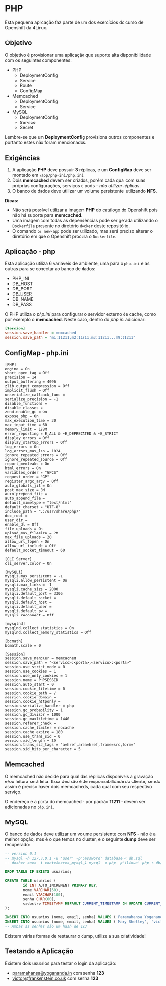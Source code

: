 # PHP

Esta pequena aplicação faz parte de um dos exercícios do curso de Openshift da 4Linux.

## Objetivo

O objetivo é provisionar uma aplicação que suporte alta disponibilidade com os seguintes componentes:

- PHP
  - DeploymentConfig
  - Service
  - Route
  - ConfigMap
- Memcached
  - DeploymentConfig
  - Service
- MySQL
  - DeploymentConfig
  - Service
  - Secret

Lembre-se que um **DeploymentConfig** provisiona outros componentes e portanto estes não foram mencionados.

## Exigências

1. A aplicação **PHP** deve possuir **3** réplicas, e um **ConfigMap** deve ser montado em `/app/php-ini/php.ini`.
2. Dois **memcached** devem ser criados, porém cada qual com suas próprias configurações, serviços e pods - *não utilizar réplicas*.
3. O banco de dados deve utilizar um volume persistente, utilizando **NFS**.

**Dicas:**

- Não será possível utilizar a imagem **PHP** do catálogo do Openshift pois não há suporte para **memcached**.
- Uma imagem com todas as dependências pode ser gerada utilizando o `Dockerfile` presente no diretório `docker` deste repositório.
- O comando `oc new-app` pode ser utilizado, mas será preciso alterar o diretório em que o Openshift procura o `Dockerfile`.

## Aplicação - php

Esta aplicação utiliza 6 variáveis de ambiente, uma para o `php.ini` e as outras para se conectar ao banco de dados:

 - PHP_INI
 - DB_HOST
 - DB_PORT
 - DB_USER
 - DB_NAME
 - DB_PASS

O PHP utiliza o *php.ini* para configurar o servidor externo de cache, como por exemplo o **memcached**. Neste caso, dentro do *php.ini* adicionar:

```ini
[Session]
session.save_handler = memcached
session.save_path = "m1:11211,m2:11211,m3:11211...m9:11211"
```

## ConfigMap - php.ini

```
[PHP]
engine = On
short_open_tag = Off
precision = 14
output_buffering = 4096
zlib.output_compression = Off
implicit_flush = Off
unserialize_callback_func =
serialize_precision = -1
disable_functions =
disable_classes =
zend.enable_gc = On
expose_php = On
max_execution_time = 30
max_input_time = 60
memory_limit = 128M
error_reporting = E_ALL & ~E_DEPRECATED & ~E_STRICT
display_errors = Off
display_startup_errors = Off
log_errors = On
log_errors_max_len = 1024
ignore_repeated_errors = Off
ignore_repeated_source = Off
report_memleaks = On
html_errors = On
variables_order = "GPCS"
request_order = "GP"
register_argc_argv = Off
auto_globals_jit = On
post_max_size = 8M
auto_prepend_file =
auto_append_file =
default_mimetype = "text/html"
default_charset = "UTF-8"
include_path = ".:/usr/share/php7"
doc_root =
user_dir =
enable_dl = Off
file_uploads = On
upload_max_filesize = 2M
max_file_uploads = 20
allow_url_fopen = On
allow_url_include = Off
default_socket_timeout = 60

[CLI Server]
cli_server.color = On

[MySQLi]
mysqli.max_persistent = -1
mysqli.allow_persistent = On
mysqli.max_links = -1
mysqli.cache_size = 2000
mysqli.default_port = 3306
mysqli.default_socket =
mysqli.default_host =
mysqli.default_user =
mysqli.default_pw =
mysqli.reconnect = Off

[mysqlnd]
mysqlnd.collect_statistics = On
mysqlnd.collect_memory_statistics = Off

[bcmath]
bcmath.scale = 0

[Session]
session.save_handler = memcached
session.save_path = "<servico>:<porta>,<servico>:<porta>"
session.use_strict_mode = 0
session.use_cookies = 1
session.use_only_cookies = 1
session.name = PHPSESSID
session.auto_start = 0
session.cookie_lifetime = 0
session.cookie_path = /
session.cookie_domain =
session.cookie_httponly =
session.serialize_handler = php
session.gc_probability = 1
session.gc_divisor = 1000
session.gc_maxlifetime = 1440
session.referer_check =
session.cache_limiter = nocache
session.cache_expire = 180
session.use_trans_sid = 0
session.sid_length = 26
session.trans_sid_tags = "a=href,area=href,frame=src,form="
session.sid_bits_per_character = 5
```

## Memcached

O memcached não decide para qual das réplicas disponíveis a gravação e/ou leitura será feita. Essa decisão é de responsabilidade do cliente, sendo assim é preciso haver dois memcacheds, cada qual com seu respectivo serviço.

O endereço e a porta do memcached - por padrão **11211** - devem ser adicionadas no `php.ini`.

## MySQL

O banco de dados deve utilizar um volume persistente com **NFS** - não é a melhor opção, mas é o que temos no cluster, e o seguinte **dump** deve ser recuperado:

```sql
-- version 0.1
-- mysql -h 127.0.0.1 -u 'user' -p'password' database < db.sql
-- docker exec -i conteineres_mysql_1 mysql -u php -p'4linux' php < db/dump.sql

DROP TABLE IF EXISTS usuarios;

CREATE TABLE usuarios (
        id INT AUTO_INCREMENT PRIMARY KEY,
        nome VARCHAR(50),
        email VARCHAR(100),
        senha CHAR(60),
        cadastro TIMESTAMP DEFAULT CURRENT_TIMESTAMP ON UPDATE CURRENT_TIMESTAMP
);

INSERT INTO usuarios (nome, email, senha) VALUES ('Paramahansa Yogananda', 'paramahansa@yogananda.in', '$2y$10$qTdhcJ8CkKztrvRhBN7EG.UB/YqfwjXpV2iKrZjvTIp2HTzqcflvi');
INSERT INTO usuarios (nome, email, senha) VALUES ('Mary Shelley', 'victor@frankenstein.co.uk', '$2y$10$mKvUbxiLFx9V4WPcNT3dWehd9xJ5xyZi2wkmadK8UlJBnYrLpwAqi');
-- Ambas as senhas são um hash de 123
```

Existem várias formas de restaurar o dump, utilize a sua criatividade!

## Testando a Aplicação ##

Existem dois usuários para testar o login da aplicação:

- paramahansa@yogananda.in com senha **123**
- victor@frankenstein.co.uk com senha **123**
